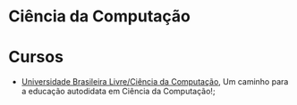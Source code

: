# Ciência da Computação

# Cursos

- [Universidade Brasileira Livre/Ciência da Computação](https://github.com/Universidade-Livre/ciencia-da-computacao), Um caminho para a educação autodidata em Ciência da Computação!;
